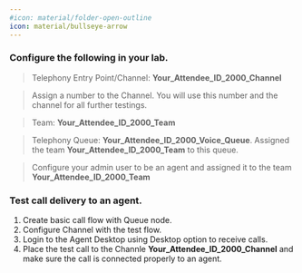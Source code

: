 ```yaml
---
#icon: material/folder-open-outline
icon: material/bullseye-arrow
---
```


### Configure the following in your lab. 

> Telephony Entry Point/Channel:  **<span class="attendee-id-container"><span class="attendee-id-placeholder" data-suffix="_2000_Channel">Your_Attendee_ID</span>_2000_Channel<span class="copy"></span></span>**

> Assign a number to the Channel. You will use this number and the channel for all further testings. 

> Team:  **<span class="attendee-id-container"><span class="attendee-id-placeholder" data-suffix="_2000_Team">Your_Attendee_ID</span>_2000_Team<span class="copy"></span></span>**

> Telephony Queue:  **<span class="attendee-id-container"><span class="attendee-id-placeholder" data-suffix="_2000_Voice_Queue">Your_Attendee_ID</span>_2000_Voice_Queue<span class="copy"></span></span>**. Assigned the team **<span class="attendee-id-container"><span class="attendee-id-placeholder" data-suffix="_2000_Team">Your_Attendee_ID</span>_2000_Team<span class="copy"></span></span>** to this queue.


> Configure your admin user to be an agent and assigned it to the team **<span class="attendee-id-container"><span class="attendee-id-placeholder" data-suffix="_2000_Team">Your_Attendee_ID</span>_2000_Team<span class="copy"></span></span>**

### Test call delivery to an agent. 

1. Create basic call flow with Queue node. </br>
2. Configure Channel with the test flow. </br>
3. Login to the Agent Desktop using Desktop option to receive calls.</br>
4. Place the test call to the Channle **<span class="attendee-id-container"><span class="attendee-id-placeholder" data-suffix="_2000_Channel">Your_Attendee_ID</span>_2000_Channel<span class="copy"></span></span>** and make sure the call is connected properly to an agent. </br>